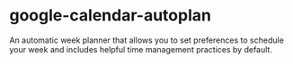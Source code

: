 # google-calendar-autoplan
An automatic week planner that allows you to set preferences to schedule your week and includes helpful time management practices by default.
